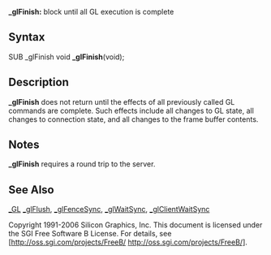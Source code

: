 **_glFinish:** block until all GL execution is complete


## Syntax


  SUB _glFinish
  void **_glFinish**(void);



## Description


**_glFinish** does not return until the effects of all previously called GL commands are complete. Such effects include all changes to GL state, all changes to connection state, and all changes to the frame buffer contents.


## Notes


**_glFinish** requires a round trip to the server.


## See Also


[_GL](_GL)
[_glFlush](_glFlush), [_glFenceSync](_glFenceSync), [_glWaitSync](_glWaitSync), [_glClientWaitSync](_glClientWaitSync)




Copyright 1991-2006 Silicon Graphics, Inc. This document is licensed under the SGI Free Software B License. For details, see [http://oss.sgi.com/projects/FreeB/ http://oss.sgi.com/projects/FreeB/].

